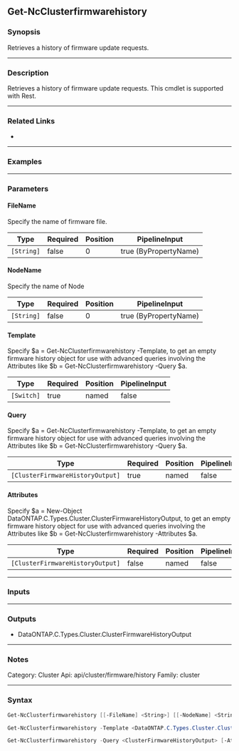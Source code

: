 Get-NcClusterfirmwarehistory
----------------------------

### Synopsis
Retrieves a  history of firmware update requests.

---

### Description

Retrieves a history of firmware update requests. This cmdlet is supported with Rest.

---

### Related Links
* 

---

### Examples
> 

---

### Parameters
#### **FileName**
Specify the name of firmware file.

|Type      |Required|Position|PipelineInput        |
|----------|--------|--------|---------------------|
|`[String]`|false   |0       |true (ByPropertyName)|

#### **NodeName**
Specify the name of Node

|Type      |Required|Position|PipelineInput        |
|----------|--------|--------|---------------------|
|`[String]`|false   |0       |true (ByPropertyName)|

#### **Template**
Specify $a = Get-NcClusterfirmwarehistory -Template, to get an empty firmware history object for use with advanced queries involving the Attributes like $b = Get-NcClusterfirmwarehistory -Query $a.

|Type      |Required|Position|PipelineInput|
|----------|--------|--------|-------------|
|`[Switch]`|true    |named   |false        |

#### **Query**
Specify $a = Get-NcClusterfirmwarehistory -Template, to get an empty firmware history object for use with advanced queries involving the Attributes like $b = Get-NcClusterfirmwarehistory -Query $a.

|Type                            |Required|Position|PipelineInput|
|--------------------------------|--------|--------|-------------|
|`[ClusterFirmwareHistoryOutput]`|true    |named   |false        |

#### **Attributes**
Specify $a = New-Object DataONTAP.C.Types.Cluster.ClusterFirmwareHistoryOutput, to get an empty firmware history object for use with advanced queries involving the Attributes like $b = Get-NcClusterfirmwarehistory -Attributes $a.

|Type                            |Required|Position|PipelineInput|
|--------------------------------|--------|--------|-------------|
|`[ClusterFirmwareHistoryOutput]`|false   |named   |false        |

---

### Inputs

---

### Outputs
* DataONTAP.C.Types.Cluster.ClusterFirmwareHistoryOutput

---

### Notes
Category: Cluster
Api: api/cluster/firmware/history
Family: cluster

---

### Syntax
```PowerShell
Get-NcClusterfirmwarehistory [[-FileName] <String>] [[-NodeName] <String>] [<CommonParameters>]
```
```PowerShell
Get-NcClusterfirmwarehistory -Template <DataONTAP.C.Types.Cluster.ClusterFirmwareHistoryOutput> [<CommonParameters>]
```
```PowerShell
Get-NcClusterfirmwarehistory -Query <ClusterFirmwareHistoryOutput> [-Attributes <ClusterFirmwareHistoryOutput>] [<CommonParameters>]
```
